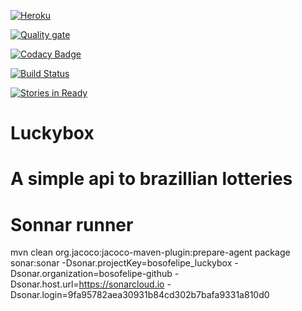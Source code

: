 [![Heroku](http://heroku-shields.herokuapp.com/luckybox)](https://luckybox-prod.herokuapp.com/luckybox/swagger-ui.html)

[![Quality gate](https://sonarcloud.io/api/project_badges/quality_gate?project=bosofelipe_luckybox)](https://sonarcloud.io/dashboard?id=bosofelipe_luckybox)

[![Codacy Badge](https://api.codacy.com/project/badge/Grade/ca35b1b2384440a1a793c51f25303310)](https://www.codacy.com/app/felipethiagoboso/newkoala-api?utm_source=github.com&amp;utm_medium=referral&amp;utm_content=bosofelipe/newkoala-api&amp;utm_campaign=Badge_Grade)

[![Build Status](https://travis-ci.org/bosofelipe/luckybox.svg?branch=master)](https://travis-ci.org/bosofelipe/luckybox)

[![Stories in Ready](https://badge.waffle.io/bosofelipe/luckybox.svg?label=ready&title=Ready)](http://waffle.io/bosofelipe/luckybox)


# Luckybox

# A simple api to brazillian lotteries

# Sonnar runner

mvn clean org.jacoco:jacoco-maven-plugin:prepare-agent package sonar:sonar   -Dsonar.projectKey=bosofelipe_luckybox   -Dsonar.organization=bosofelipe-github   -Dsonar.host.url=https://sonarcloud.io   -Dsonar.login=9fa95782aea30931b84cd302b7bafa9331a810d0